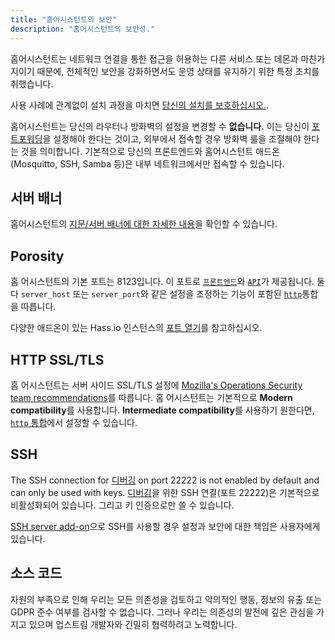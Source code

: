 ```yaml
---
title: "홈어시스턴트의 보안"
description: "홈어시스턴트의 보안성."
---
```


홈어시스턴트는 네트워크 연결을 통한 접근을 허용하는 다른 서비스 또는 데몬과 마찬가지이기 때문에, 전체적인 보안을 강화하면서도 운영 상태를 유지하기 위한 특정 조치를 취했습니다.

사용 사례에 관계없이 설치 과정을 마치면 [당신의 설치를 보호하십시오.](/docs/configuration/securing/).

홈어시스턴트는 당신의 라우터나 방화벽의 설정을 변경할 수 **없습니다.** 이는 당신이 [포트포워딩](/docs/configuration/remote/)을 설정해야 한다는 것이고, 외부에서 접속할 경우 방화벽 룰을 조절해야 한다는 것을 의미합니다. 기본적으로 당신의 프론트엔드와 홈어시스턴트 애드온(Mosquitto, SSH, Samba 등)은 내부 네트워크에서만 접속할 수 있습니다.

## 서버 배너

홈어시스턴트의 [지문/서버 배너에 대한 자세한 내용](/docs/security/webserver/)을 확인할 수 있습니다. 

## Porosity

홈 어시스턴트의 기본 포트는 8123입니다. 이 포트로 [`프론트엔드`](/integrations/frontend/)와 [`API`](/integrations/api/)가 제공됩니다. 둘다 `server_host` 또는 `server_port`와 같은 설정을 조정하는 기능이 포함된 [`http`](/integrations/http/)통합을 따릅니다.

다양한 애드온이 있는 Hass.io 인스턴스의 [포트 열기](/docs/security/porosity/)를 참고하십시오. 

## HTTP SSL/TLS

홈 어시스턴트는 서버 사이드 SSL/TLS 설정에 [Mozilla's Operations Security team recommendations](https://wiki.mozilla.org/Security/Server_Side_TLS)를 따릅니다. 홈 어시스턴트는 기본적으로 **Modern compatibility**를 사용합니다. **Intermediate compatibility**를 사용하기 원한다면, [`http` 통합](/integrations/http/)에서 설정할 수 있습니다.

## SSH

The SSH connection for [디버깅](https://developers.home-assistant.io/docs/en/hassio_debugging.html) on port 22222 is not enabled by default and can only be used with keys. 
[디버깅](https://developers.home-assistant.io/docs/en/hassio_debugging.html)을 위한 SSH 연결(포트 22222)은 기본적으로 비활성화되어 있습니다. 그리고 키 인증으로만 쓸 수 있습니다.

[SSH server add-on](/addons/ssh/)으로 SSH를 사용할 경우 설정과 보안에 대한 책임은 사용자에게 있습니다.

## 소스 코드

자원의 부족으로 인해 우리는 모든 의존성을 검토하고 악의적인 행동, 정보의 유출 또는 GDPR 준수 여부를 검사할 수 없습니다. 그러나 우리는 의존성의 발전에 깊은 관심을 가지고 있으며 업스트림 개발자와 긴밀히 협력하려고 노력합니다.


